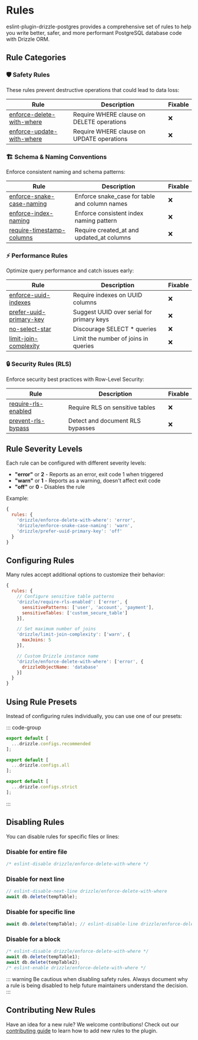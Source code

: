 # Rules

eslint-plugin-drizzle-postgres provides a comprehensive set of rules to help you write better, safer, and more performant PostgreSQL database code with Drizzle ORM.

## Rule Categories

### 🛡️ Safety Rules

These rules prevent destructive operations that could lead to data loss:

| Rule | Description | Fixable |
|------|-------------|---------|
| [enforce-delete-with-where](/rules/enforce-delete-with-where) | Require WHERE clause on DELETE operations | ❌ |
| [enforce-update-with-where](/rules/enforce-update-with-where) | Require WHERE clause on UPDATE operations | ❌ |

### 🏗️ Schema & Naming Conventions

Enforce consistent naming and schema patterns:

| Rule | Description | Fixable |
|------|-------------|---------|
| [enforce-snake-case-naming](/rules/enforce-snake-case-naming) | Enforce snake_case for table and column names | ❌ |
| [enforce-index-naming](/rules/enforce-index-naming) | Enforce consistent index naming pattern | ❌ |
| [require-timestamp-columns](/rules/require-timestamp-columns) | Require created_at and updated_at columns | ❌ |

### ⚡ Performance Rules

Optimize query performance and catch issues early:

| Rule | Description | Fixable |
|------|-------------|---------|
| [enforce-uuid-indexes](/rules/enforce-uuid-indexes) | Require indexes on UUID columns | ❌ |
| [prefer-uuid-primary-key](/rules/prefer-uuid-primary-key) | Suggest UUID over serial for primary keys | ❌ |
| [no-select-star](/rules/no-select-star) | Discourage SELECT * queries | ❌ |
| [limit-join-complexity](/rules/limit-join-complexity) | Limit the number of joins in queries | ❌ |

### 🔒 Security Rules (RLS)

Enforce security best practices with Row-Level Security:

| Rule | Description | Fixable |
|------|-------------|---------|
| [require-rls-enabled](/rules/require-rls-enabled) | Require RLS on sensitive tables | ❌ |
| [prevent-rls-bypass](/rules/prevent-rls-bypass) | Detect and document RLS bypasses | ❌ |

## Rule Severity Levels

Each rule can be configured with different severity levels:

- **"error"** or **2** - Reports as an error, exit code 1 when triggered
- **"warn"** or **1** - Reports as a warning, doesn't affect exit code
- **"off"** or **0** - Disables the rule

Example:
```js
{
  rules: {
    'drizzle/enforce-delete-with-where': 'error',
    'drizzle/enforce-snake-case-naming': 'warn',
    'drizzle/prefer-uuid-primary-key': 'off'
  }
}
```

## Configuring Rules

Many rules accept additional options to customize their behavior:

```js
{
  rules: {
    // Configure sensitive table patterns
    'drizzle/require-rls-enabled': ['error', {
      sensitivePatterns: ['user', 'account', 'payment'],
      sensitiveTables: ['custom_secure_table']
    }],

    // Set maximum number of joins
    'drizzle/limit-join-complexity': ['warn', {
      maxJoins: 5
    }],

    // Custom Drizzle instance name
    'drizzle/enforce-delete-with-where': ['error', {
      drizzleObjectName: 'database'
    }]
  }
}
```

## Using Rule Presets

Instead of configuring rules individually, you can use one of our presets:

::: code-group

```js [Recommended]
export default [
  ...drizzle.configs.recommended
];
```

```js [All]
export default [
  ...drizzle.configs.all
];
```

```js [Strict]
export default [
  ...drizzle.configs.strict
];
```

:::

## Disabling Rules

You can disable rules for specific files or lines:

### Disable for entire file
```js
/* eslint-disable drizzle/enforce-delete-with-where */
```

### Disable for next line
```js
// eslint-disable-next-line drizzle/enforce-delete-with-where
await db.delete(tempTable);
```

### Disable for specific line
```js
await db.delete(tempTable); // eslint-disable-line drizzle/enforce-delete-with-where
```

### Disable for a block
```js
/* eslint-disable drizzle/enforce-delete-with-where */
await db.delete(tempTable1);
await db.delete(tempTable2);
/* eslint-enable drizzle/enforce-delete-with-where */
```

::: warning
Be cautious when disabling safety rules. Always document why a rule is being disabled to help future maintainers understand the decision.
:::

## Contributing New Rules

Have an idea for a new rule? We welcome contributions! Check out our [contributing guide](https://github.com/drizzle-team/eslint-plugin-drizzle-postgres/blob/main/CONTRIBUTING.md) to learn how to add new rules to the plugin.